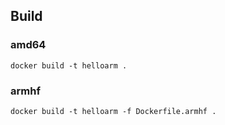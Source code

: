 ## Build

### amd64

	docker build -t helloarm .

### armhf

	docker build -t helloarm -f Dockerfile.armhf .